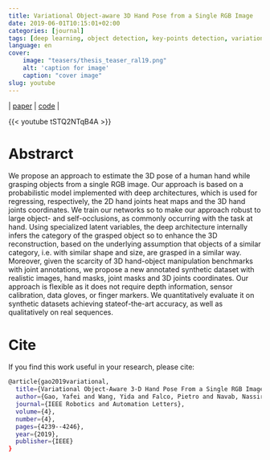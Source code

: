 ```yaml
---
title: Variational Object-aware 3D Hand Pose from a Single RGB Image
date: 2019-06-01T10:15:01+02:00
categories: [journal]
tags: [deep learning, object detection, key-points detection, variational inference, computer vision, tracking, IROS, RAL]
language: en
cover:
    image: "teasers/thesis_teaser_ral19.png"
    alt: 'caption for image'
    caption: "cover image"
slug: youtube
---
```

| [paper](https://ieeexplore.ieee.org/document/8770083) | [code](https://github.com/wangyida/VO-handpose) |

{{< youtube tSTQ2NTqB4A >}}

# Abstrarct

We propose an approach to estimate the 3D pose of a human hand while grasping objects from a single RGB image.  Our approach is based on a probabilistic model implemented with deep architectures, which is used for regressing, respectively, the 2D hand joints heat maps and the 3D hand joints coordinates.  We train our networks so to make our approach robust to large object- and self-occlusions, as commonly occurring with the task at hand. Using specialized latent variables, the deep architecture internally infers the category of the grasped object so to enhance the 3D reconstruction, based on the underlying assumption that objects of a similar category, i.e. with similar shape and size, are grasped in a similar way. Moreover, given the scarcity of 3D hand-object manipulation benchmarks with joint annotations, we propose a new annotated synthetic dataset with realistic images, hand masks, joint masks and 3D joints coordinates. Our approach is flexible as it does not require depth information, sensor calibration, data gloves, or finger markers.  We quantitatively evaluate it on synthetic datasets achieving stateof-the-art accuracy, as well as qualitatively on real sequences.

# Cite

If you find this work useful in your research, please cite:

```bash
@article{gao2019variational,
  title={Variational Object-Aware 3-D Hand Pose From a Single RGB Image},
  author={Gao, Yafei and Wang, Yida and Falco, Pietro and Navab, Nassir and Tombari, Federico},
  journal={IEEE Robotics and Automation Letters},
  volume={4},
  number={4},
  pages={4239--4246},
  year={2019},
  publisher={IEEE}
}
```

